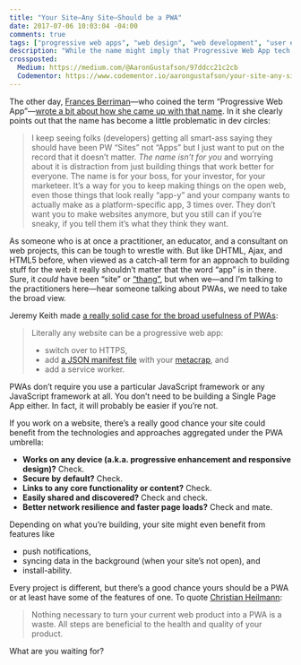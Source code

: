 ```yaml
---
title: "Your Site—Any Site—Should be a PWA"
date: 2017-07-06 10:03:04 -04:00
comments: true
tags: ["progressive web apps", "web design", "web development", "user experience"]
description: "While the name might imply that Progressive Web App tech is aimed at “apps”, every site can benefit from the tools they provide."
crossposted:
  Medium: https://medium.com/@AaronGustafson/97ddcc21c2cb
  Codementor: https://www.codementor.io/aarongustafson/your-site-any-site-should-be-a-pwa-a69pe17og
---
```


The other day, [Frances Berriman](https://fberriman.com/)—who coined the term “Progressive Web App”—[wrote a bit about how she came up with that name](https://fberriman.com/2017/06/26/naming-progressive-web-apps/). In it she clearly points out that the name has become a little problematic in dev circles<!-- more -->:

> I keep seeing folks (developers) getting all smart-ass saying they should have been PW “Sites” not “Apps” but I just want to put on the record that it doesn’t matter. *The name isn’t for you* and worrying about it is distraction from just building things that work better for everyone. The name is for your boss, for your investor, for your marketeer. It’s a way for you to keep making things on the open web, even those things that look really “app-y” and your company wants to actually make as a platform-specific app, 3 times over. They don’t want you to make websites anymore, but you still can if you’re sneaky, if you tell them it’s what they think they want.

As someone who is at once a practitioner, an educator, and a consultant on web projects, this can be tough to wrestle with. But like DHTML, Ajax, and HTML5 before, when viewed as a catch-all term for an approach to building stuff for the web it really shouldn’t matter that the word “app” is in there. Sure, it *could* have been “site” or [“thang”](https://adactio.com/journal/6597), but when we—and I’m talking to the practitioners here—hear someone talking about PWAs, we need to take the broad view.

Jeremy Keith made [a really solid case for the broad usefulness of PWAs](https://adactio.com/journal/12461):

<blockquote cite="https://adactio.com/journal/12461">
<p>Literally any website can be a progressive web app:</p>
<ul>
<li>switch over to HTTPS,</li>
<li>add <a href="https://www.w3.org/TR/appmanifest/">a JSON manifest file</a> with your <a href="https://www.well.com/~doctorow/metacrap.htm">metacrap</a>, and</li>
<li>add a service worker.</li>
</ul>
</blockquote>

PWAs don’t require you use a particular JavaScript framework or any JavaScript framework at all. You don’t need to be building a Single Page App either. In fact, it will probably be easier if you’re not.

If you work on a website, there’s a really good chance your site could benefit from the technologies and approaches aggregated under the PWA umbrella:

* **Works on any device (a.k.a. progressive enhancement and responsive design)?** Check.
* **Secure by default?** Check.
* **Links to any core functionality or content?** Check.
* **Easily shared and discovered?** Check and check.
* **Better network resilience and faster page loads?** Check and mate.

Depending on what you’re building, your site might even benefit from features like

* push notifications,
* syncing data in the background (when your site’s not open), and
* install-ability.

Every project is different, but there’s a good chance yours should be a PWA or at least have some of the features of one. To quote [Christian Heilmann](https://christianheilmann.com/2017/06/27/any-web-site-can-become-a-pwa-but-we-need-to-do-better/):

> Nothing necessary to turn your current web product into a PWA is a waste. All steps are beneficial to the health and quality of your product.

What are you waiting for?
